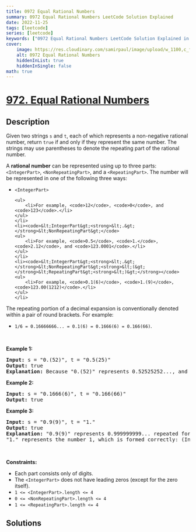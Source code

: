 ```yaml
---
title: 0972 Equal Rational Numbers
summary: 0972 Equal Rational Numbers LeetCode Solution Explained
date: 2022-11-25
tags: [leetcode]
series: [leetcode]
keywords: ["0972 Equal Rational Numbers LeetCode Solution Explained in all languages", "0972 Equal Rational Numbers", "LeetCode", "leetcode solution in Python3 C++ Java Go PHP Ruby Swift TypeScript Rust C# JavaScript C", "GeeksforGeeks", "InterviewBit", "Coding Ninjas", "HackerRank", "HackerEarth", "CodeChef", "TopCoder", "AlgoExpert", "freeCodeCamp", "Codeforces", "GitHub", "AtCoder", "Samir Paul"]
cover:
    image: https://res.cloudinary.com/samirpaul/image/upload/w_1100,c_fit,co_rgb:FFFFFF,l_text:Arial_75_bold:0972 Equal Rational Numbers - Solution Explained/problem-solving.webp
    alt: 0972 Equal Rational Numbers
    hiddenInList: true
    hiddenInSingle: false
math: true
---
```



# [972. Equal Rational Numbers](https://leetcode.com/problems/equal-rational-numbers)


## Description

<p>Given two strings <code>s</code> and <code>t</code>, each of which represents a non-negative rational number, return <code>true</code> if and only if they represent the same number. The strings may use parentheses to denote the repeating part of the rational number.</p>

<p>A <strong>rational number</strong> can be represented using up to three parts: <code>&lt;IntegerPart&gt;</code>, <code>&lt;NonRepeatingPart&gt;</code>, and a <code>&lt;RepeatingPart&gt;</code>. The number will be represented in one of the following three ways:</p>

<ul>
	<li><code>&lt;IntegerPart&gt;</code>

    <ul>
    	<li>For example, <code>12</code>, <code>0</code>, and <code>123</code>.</li>
    </ul>
    </li>
    <li><code>&lt;IntegerPart&gt;<strong>&lt;.&gt;</strong>&lt;NonRepeatingPart&gt;</code>
    <ul>
    	<li>For example, <code>0.5</code>, <code>1.</code>, <code>2.12</code>, and <code>123.0001</code>.</li>
    </ul>
    </li>
    <li><code>&lt;IntegerPart&gt;<strong>&lt;.&gt;</strong>&lt;NonRepeatingPart&gt;<strong>&lt;(&gt;</strong>&lt;RepeatingPart&gt;<strong>&lt;)&gt;</strong></code>
    <ul>
    	<li>For example, <code>0.1(6)</code>, <code>1.(9)</code>, <code>123.00(1212)</code>.</li>
    </ul>
    </li>

</ul>

<p>The repeating portion of a decimal expansion is conventionally denoted within a pair of round brackets. For example:</p>

<ul>
	<li><code>1/6 = 0.16666666... = 0.1(6) = 0.1666(6) = 0.166(66)</code>.</li>
</ul>

<p>&nbsp;</p>
<p><strong class="example">Example 1:</strong></p>

<pre>
<strong>Input:</strong> s = &quot;0.(52)&quot;, t = &quot;0.5(25)&quot;
<strong>Output:</strong> true
<strong>Explanation:</strong> Because &quot;0.(52)&quot; represents 0.52525252..., and &quot;0.5(25)&quot; represents 0.52525252525..... , the strings represent the same number.
</pre>

<p><strong class="example">Example 2:</strong></p>

<pre>
<strong>Input:</strong> s = &quot;0.1666(6)&quot;, t = &quot;0.166(66)&quot;
<strong>Output:</strong> true
</pre>

<p><strong class="example">Example 3:</strong></p>

<pre>
<strong>Input:</strong> s = &quot;0.9(9)&quot;, t = &quot;1.&quot;
<strong>Output:</strong> true
<strong>Explanation:</strong> &quot;0.9(9)&quot; represents 0.999999999... repeated forever, which equals 1.  [<a href="https://en.wikipedia.org/wiki/0.999..." target="_blank">See this link for an explanation.</a>]
&quot;1.&quot; represents the number 1, which is formed correctly: (IntegerPart) = &quot;1&quot; and (NonRepeatingPart) = &quot;&quot;.
</pre>

<p>&nbsp;</p>
<p><strong>Constraints:</strong></p>

<ul>
	<li>Each part consists only of digits.</li>
	<li>The <code>&lt;IntegerPart&gt;</code> does not have leading zeros (except for the zero itself).</li>
	<li><code>1 &lt;= &lt;IntegerPart&gt;.length &lt;= 4</code></li>
	<li><code>0 &lt;= &lt;NonRepeatingPart&gt;.length &lt;= 4</code></li>
	<li><code>1 &lt;= &lt;RepeatingPart&gt;.length &lt;= 4</code></li>
</ul>

## Solutions

<!-- end -->
